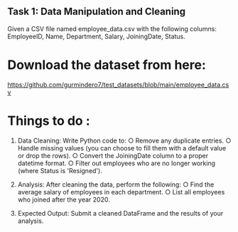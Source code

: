 ## Task 1: Data Manipulation and Cleaning

Given a CSV file named employee_data.csv with the following columns: EmployeeID,
Name, Department, Salary, JoiningDate, Status.

# Download the dataset from here:
https://github.com/gurmindero7/test_datasets/blob/main/employee_data.csv

# Things to do :
1. Data Cleaning: Write Python code to:
○ Remove any duplicate entries.
○ Handle missing values (you can choose to fill them with a default value or
drop the rows).
○ Convert the JoiningDate column to a proper datetime format.
○ Filter out employees who are no longer working (where Status is
'Resigned').

2. Analysis: After cleaning the data, perform the following:
○ Find the average salary of employees in each department.
○ List all employees who joined after the year 2020.
4. Expected Output: Submit a cleaned DataFrame and the results of your analysis.
